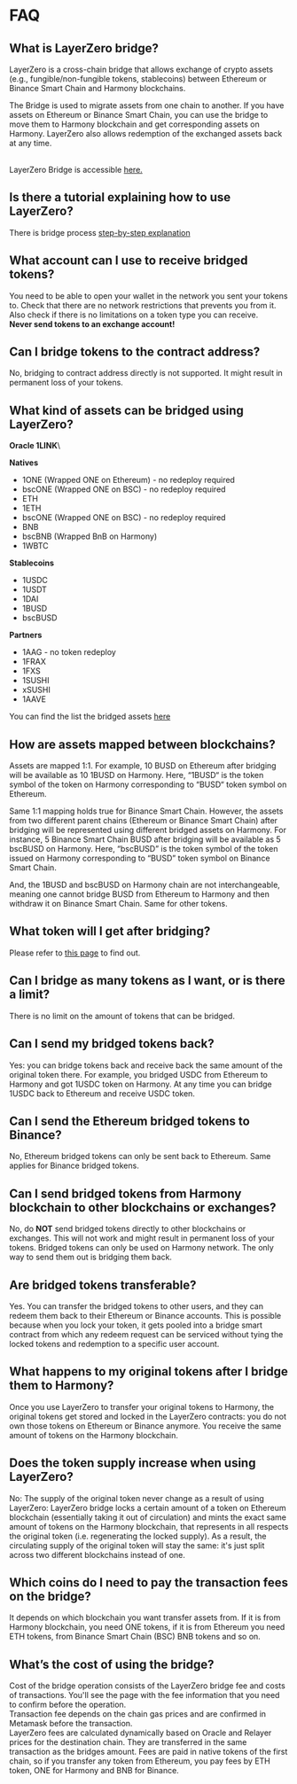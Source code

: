 # FAQ

## What is LayerZero bridge?

LayerZero is a cross-chain bridge that allows exchange of crypto assets (e.g., fungible/non-fungible tokens, stablecoins) between Ethereum or Binance Smart Chain and Harmony blockchains.

The Bridge is used to migrate assets from one chain to another. If you have assets on Ethereum or Binance Smart Chain, you can use the bridge to move them to Harmony blockchain and get corresponding assets on Harmony. LayerZero also allows redemption of the exchanged assets back at any time.

\
LayerZero Bridge is accessible [here.](https://bridge.harmony.one/)

## Is there a tutorial explaining how to use LayerZero?

There is bridge process [step-by-step explanation](../bridging-tutorial.md)

## What account can I use to receive bridged tokens?

You need to be able to open your wallet in the network you sent your tokens to. Check that there are no network restrictions that prevents you from it. Also check if there is no limitations on a token type you can receive.\
**Never send tokens to an exchange account!**

## Can I bridge tokens to the contract address?

No, bridging to contract address directly is not supported. It might result in permanent loss of your tokens.

## What kind of assets can be bridged using LayerZero?

**Oracle 1LINK**\


**Natives**

* 1ONE (Wrapped ONE on Ethereum) - no redeploy required
* bscONE (Wrapped ONE on BSC) - no redeploy required
* ETH
* 1ETH
* bscONE (Wrapped ONE on BSC) - no redeploy required
* BNB
* bscBNB (Wrapped BnB on Harmony)
* 1WBTC

**Stablecoins**

* 1USDC
* 1USDT
* 1DAI
* 1BUSD
* bscBUSD

**Partners**

* 1AAG - no token redeploy
* 1FRAX
* 1FXS
* 1SUSHI
* xSUSHI
* 1AAVE

You can find the list the bridged assets [here](https://bridge.harmony.one/tokens)

## How are assets mapped between blockchains?

Assets are mapped 1:1. For example, 10 BUSD on Ethereum after bridging will be available as 10 1BUSD on Harmony. Here, “1BUSD“ is the token symbol of the token on Harmony corresponding to “BUSD“ token symbol on Ethereum.

Same 1:1 mapping holds true for Binance Smart Chain. However, the assets from two different parent chains (Ethereum or Binance Smart Chain) after bridging will be represented using different bridged assets on Harmony. For instance, 5 Binance Smart Chain BUSD after bridging will be available as 5 bscBUSD on Harmony. Here, “bscBUSD” is the token symbol of the token issued on Harmony corresponding to “BUSD” token symbol on Binance Smart Chain.

And, the 1BUSD and bscBUSD on Harmony chain are not interchangeable, meaning one cannot bridge BUSD from Ethereum to Harmony and then withdraw it on Binance Smart Chain. Same for other tokens.

## What token will I get after bridging?

Please refer to [this page](bridged-tokens.md) to find out.

## Can I bridge as many tokens as I want, or is there a limit?

There is no limit on the amount of tokens that can be bridged.

## Can I send my bridged tokens back?

Yes: you can bridge tokens back and receive back the same amount of the original token there. For example, you bridged USDC from Ethereum to Harmony and got 1USDC token on Harmony. At any time you can bridge 1USDC back to Ethereum and receive USDC token.

## Can I send the Ethereum bridged tokens to Binance?

No, Ethereum bridged tokens can only be sent back to Ethereum. Same applies for Binance bridged tokens.

## Can I send bridged tokens from Harmony blockchain to other blockchains or exchanges?

No, do **NOT** send bridged tokens directly to other blockchains or exchanges. This will not work and might result in permanent loss of your tokens. Bridged tokens can only be used on Harmony network. The only way to send them out is bridging them back.

## Are bridged tokens transferable?

Yes. You can transfer the bridged tokens to other users, and they can redeem them back to their Ethereum or Binance accounts. This is possible because when you lock your token, it gets pooled into a bridge smart contract from which any redeem request can be serviced without tying the locked tokens and redemption to a specific user account.

## What happens to my original tokens after I bridge them to Harmony?

Once you use LayerZero to transfer your original tokens to Harmony, the original tokens get stored and locked in the LayerZero contracts: you do not own those tokens on Ethereum or Binance anymore. You receive the same amount of tokens on the Harmony blockchain.

## Does the token supply increase when using LayerZero?

No: The supply of the original token never change as a result of using LayerZero: LayerZero bridge locks a certain amount of a token on Ethereum blockchain (essentially taking it out of circulation) and mints the exact same amount of tokens on the Harmony blockchain, that represents in all respects the original token (i.e. regenerating the locked supply). As a result, the circulating supply of the original token will stay the same: it's just split across two different blockchains instead of one.

## Which coins do I need to pay the transaction fees on the bridge?

It depends on which blockchain you want transfer assets from. If it is from Harmony blockchain, you need ONE tokens, if it is from Ethereum you need ETH tokens, from Binance Smart Chain (BSC) BNB tokens and so on.

## What’s the cost of using the bridge?

Cost of the bridge operation consists of the LayerZero bridge fee and costs of transactions. You'll see the page with the fee information that you need to confirm before the operation.\
Transaction fee depends on the chain gas prices and are confirmed in Metamask before the transaction.\
LayerZero fees are calculated dynamically based on Oracle and Relayer prices for the destination chain. They are transferred in the same transaction as the bridges amount. Fees are paid in native tokens of the first chain, so if you transfer any token from Ethereum, you pay fees by ETH token, ONE for Harmony and BNB for Binance.
